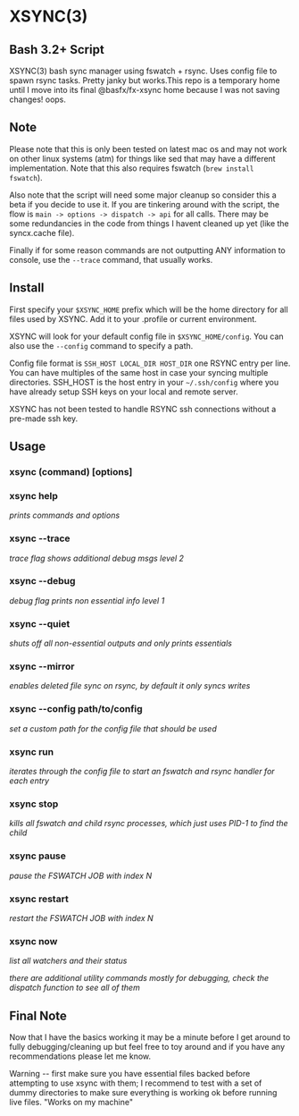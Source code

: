 # XSYNC(3)

## Bash 3.2+ Script
XSYNC(3) bash sync manager using fswatch + rsync. Uses config file to spawn rsync tasks. Pretty janky but works.This repo 
is a temporary home until I move into its final @basfx/fx-xsync home because I was not saving changes! oops.

## Note
Please note that this is only been tested on latest mac os and may not work on other linux systems (atm) for things like sed that 
may have a different implementation. Note that this also requires fswatch (`brew install fswatch`).

Also note that the script will need some major cleanup so consider this a beta if you decide to use it. If you are tinkering around with the script, the flow is `main -> options -> dispatch -> api` for all calls. There may be some redundancies in the code from things I havent cleaned up yet (like the syncx.cache file).

Finally if for some reason commands are not outputting ANY information to console, use the `--trace` command, that usually works. 

## Install

First specify your `$XSYNC_HOME` prefix which will be the home directory for all files used by XSYNC. Add it to your .profile or current environment.

XSYNC will look for your default config file in `$XSYNC_HOME/config`. You can also use the `--config` command to specify a path. 

Config file format is `SSH_HOST LOCAL_DIR HOST_DIR` one RSYNC entry per line. You can have multiples of the same host in case your 
syncing multiple directories. SSH_HOST is the host entry in your `~/.ssh/config` where you have already setup SSH keys on your local 
and remote server. 

XSYNC has not been tested to handle RSYNC ssh connections without a pre-made ssh key.

## Usage

### xsync (command) [options]

### xsync help
*prints commands and options*

### xsync --trace 
*trace flag shows additional debug msgs level 2*
### xsync --debug
*debug flag prints non essential info level 1*
### xsync --quiet
*shuts off all non-essential outputs and only prints essentials*
### xsync --mirror
*enables deleted file sync on rsync, by default it only syncs writes*
### xsync --config path/to/config
*set a custom path for the config file that should be used*

### xsync run 
*iterates through the config file to start an fswatch and rsync handler for each entry*
### xsync stop
*kills all fswatch and child rsync processes, which just uses PID-1 to find the child*
### xsync pause <N>
*pause the FSWATCH JOB with index N*
### xsync restart <N>
*restart the FSWATCH JOB with index N*
### xsync now 
*list all watchers and their status*

*there are additional utility commands mostly for debugging, check the dispatch function to see all of them*

## Final Note

Now that I have the basics working it may be a minute before I get around to fully debugging/cleaning up but feel free to toy around 
and if you have any recommendations please let me know. 

Warning -- first make sure you have essential files backed before attempting to use xsync with them; I recommend to test with a set of dummy directories to make sure everything is working ok before running live files. "Works on my machine"
